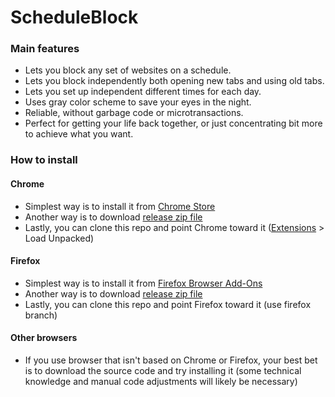 # ScheduleBlock
### Main features
- Lets you block any set of websites on a schedule.
- Lets you block independently both opening new tabs and using old tabs.
- Lets you set up independent different times for each day.
- Uses gray color scheme to save your eyes in the night.
- Reliable, without garbage code or microtransactions.
- Perfect for getting your life back together, or just concentrating bit more to achieve what you want. 

### How to install

#### Chrome
- Simplest way is to install it from [Chrome Store](https://chrome.google.com/webstore/detail/scheduleblock/hkcbacbpfhlbmaifoakhifmopmgdajkn)
- Another way is to download [release zip file](https://github.com/sdasda7777/ScheduleBlock/releases)
- Lastly, you can clone this repo and point Chrome toward it ([Extensions](chrome://extensions/) > Load Unpacked)

#### Firefox
- Simplest way is to install it from [Firefox Browser Add-Ons](https://addons.mozilla.org/en-US/firefox/addon/scheduleblock/)
- Another way is to download [release zip file](https://github.com/sdasda7777/ScheduleBlock/releases)
- Lastly, you can clone this repo and point Firefox toward it (use firefox branch)

#### Other browsers
- If you use browser that isn't based on Chrome or Firefox, your best bet is to download the source code and try installing it (some technical knowledge and manual code adjustments will likely be necessary)